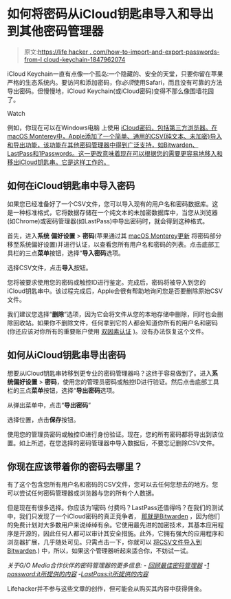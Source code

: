 # 如何将密码从iCloud钥匙串导入和导出到其他密码管理器

> 原文:[https://life hacker . com/how-to-import-and-export-passwords-from-I cloud-keychain-1847962074](https://lifehacker.com/how-to-import-and-export-passwords-from-icloud-keychain-1847962074)

iCloud Keychain一直有点像一个孤岛:一个隐藏的、安全的天堂，只要你留在苹果严格的生态系统内。要访问和添加密码，你*必须*使用Safari，而且没有可靠的方法导出密码。但慢慢地，iCloud Keychain(或iCloud密码)变得不那么像围墙花园了。

Watch

例如，你现在可以在Windows电脑 上使用 [iCloud密码，包括第三方浏览器。在macOS Monterey中，Apple添加了一个简单、通用的CSV(纯文本、未加密)导入和导出功能，该功能在其他密码管理器中得到广泛支持，如Bitwarden、LastPass和1Passwords。这一更改意味着现在可以根据您的需要更容易地移入和移出iCloud钥匙串。它是这样工作的。](https://lifehacker.com/how-to-finally-use-your-icloud-passwords-on-windows-1847507307)

## 如何在iCloud钥匙串中导入密码

如果您已经准备好了一个CSV文件，您可以导入现有的用户名和密码数据库。这是一种标准格式，它将数据存储在一个纯文本的未加密数据库中，当您从浏览器(如Chrome)或密码管理器(如LastPass)中导出密码时，就会得到这种格式。

首先，进入**系统** **偏好设置** > **密码**(苹果通过其 [macOS Monterey更新](https://lifehacker.com/31-new-macos-monterey-features-youll-actually-want-to-u-1847900965) 将密码部分移至系统偏好设置)并进行认证，以查看您所有用户名和密码的列表。点击底部工具栏的三点**菜单**按钮，选择“**导入密码**选项。

选择CSV文件，点击**导入**按钮。

您将被要求使用您的密码或触控ID进行鉴定。完成后，密码将被导入到您的iCloud钥匙串中。该过程完成后，Apple会很有帮助地询问您是否要删除原始CSV文件。

我们建议您选择“**删除**”选项，因为它会将文件从您的本地存储中删除，同时也会删除回收站。如果你不删除文件，任何拿到它的人都会知道你所有的用户名和密码(你还应该对你所有的重要账户使用 [双因素认证](https://lifehacker.com/no-one-knows-about-two-factor-authentication-and-privat-1838913065) )。没有办法恢复这个文件。

## 如何从iCloud钥匙串导出密码

想要从iCloud钥匙串转移到更专业的密码管理器吗？这终于容易做到了。进入**系统偏好设置** > **密码**，使用您的管理员密码或触控ID进行验证。然后点击底部工具栏的三点**菜单**按钮，选择“**导出密码**选项。

从弹出菜单中，点击“**导出密码**”

选择位置，点击**保存**按钮。

使用您的管理员密码或触控ID进行身份验证。现在，您的所有密码都将导出到该位置。如上所述，在您选择的密码管理器中导入数据后，不要忘记删除CSV文件。

## 你现在应该带着你的密码去哪里？

有了这个包含您所有用户名和密码的CSV文件，您可以去任何您想去的地方。您可以尝试任何密码管理器或浏览器与您的所有个人数据。

但是现在有很多选择。你应该为1密码 付费吗？LastPass还值得吗？在我们的测试中，我们只发现了一个iCloud密码的真正竞争者， [那就是Bitwarden](https://lifehacker.com/bitwarden-is-now-the-best-free-alternative-to-lastpass-1846289833) ，因为他们的免费计划对大多数用户来说绰绰有余。它使用最先进的加密技术，其基本应用程序是开源的，因此任何人都可以审计其安全措施。此外，它拥有强大的应用程序和浏览器扩展，几乎随处可见。只需点击一下，你就可以 [将CSV文件导入到Bitwarden](https://bitwarden.com/help/article/import-data/#:~:text=Import%20to%20your%20Personal%20Vault,-Importing%20data%20to&text=To%20import%20your%20data%3A,Bitwarden%20support%20for%20import%3F).) 中，所以，如果这个管理器听起来适合你，不妨试一试。

*关于G/O Media合作伙伴的密码管理器的更多信息:*
*-* [*回顾最佳密码管理器*](https://lifehacker.com/advisor/best-password-manager/)
*-*[*1 password:it所提供的内容*](https://lifehacker.com/advisor/1password-review/)
*-*[*LastPass:it所提供的内容*](https://lifehacker.com/advisor/lastpass-review/)

Lifehacker并不参与这些文章的创作，但可能会从购买其内容中获得佣金。